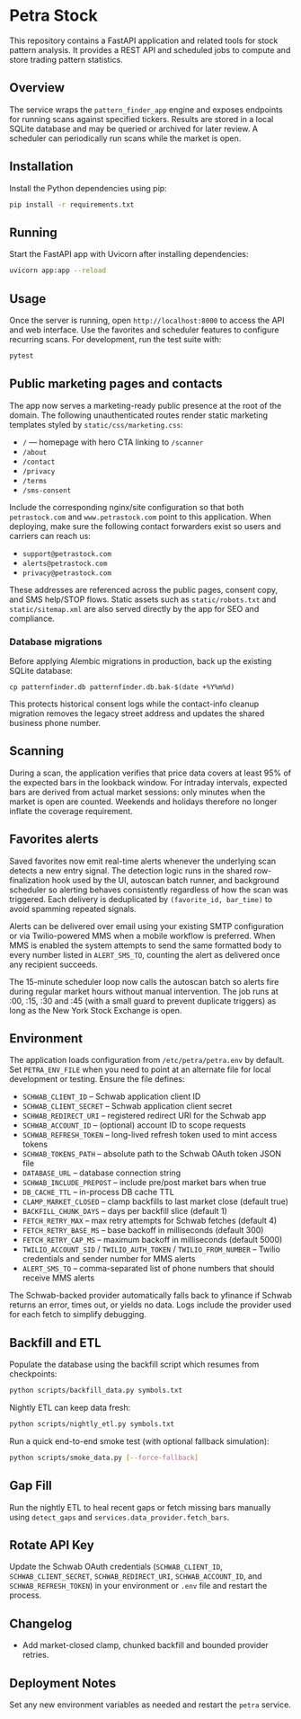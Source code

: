 # Petra Stock

This repository contains a FastAPI application and related tools for stock pattern analysis. It
provides a REST API and scheduled jobs to compute and store trading pattern statistics.

## Overview

The service wraps the `pattern_finder_app` engine and exposes endpoints for running scans against
specified tickers. Results are stored in a local SQLite database and may be queried or archived for
later review. A scheduler can periodically run scans while the market is open.

## Installation

Install the Python dependencies using pip:

```bash
pip install -r requirements.txt
```

## Running

Start the FastAPI app with Uvicorn after installing dependencies:

```bash
uvicorn app:app --reload
```

## Usage

Once the server is running, open `http://localhost:8000` to access the API and web interface. Use
the favorites and scheduler features to configure recurring scans. For development, run the test
suite with:

```bash
pytest
```

## Public marketing pages and contacts

The app now serves a marketing-ready public presence at the root of the domain. The following
unauthenticated routes render static marketing templates styled by `static/css/marketing.css`:

- `/` — homepage with hero CTA linking to `/scanner`
- `/about`
- `/contact`
- `/privacy`
- `/terms`
- `/sms-consent`

Include the corresponding nginx/site configuration so that both `petrastock.com` and
`www.petrastock.com` point to this application. When deploying, make sure the following contact
forwarders exist so users and carriers can reach us:

- `support@petrastock.com`
- `alerts@petrastock.com`
- `privacy@petrastock.com`

These addresses are referenced across the public pages, consent copy, and SMS help/STOP flows.
Static assets such as `static/robots.txt` and `static/sitemap.xml` are also served directly by the
app for SEO and compliance.

### Database migrations

Before applying Alembic migrations in production, back up the existing SQLite database:

```
cp patternfinder.db patternfinder.db.bak-$(date +%Y%m%d)
```

This protects historical consent logs while the contact-info cleanup migration removes
the legacy street address and updates the shared business phone number.

## Scanning

During a scan, the application verifies that price data covers at least 95% of the
expected bars in the lookback window. For intraday intervals, expected bars are
derived from actual market sessions: only minutes when the market is open are
counted. Weekends and holidays therefore no longer inflate the coverage
requirement.

## Favorites alerts

Saved favorites now emit real-time alerts whenever the underlying scan detects a
new entry signal. The detection logic runs in the shared row-finalization hook
used by the UI, autoscan batch runner, and background scheduler so alerting
behaves consistently regardless of how the scan was triggered. Each delivery is
deduplicated by `(favorite_id, bar_time)` to avoid spamming repeated signals.

Alerts can be delivered over email using your existing SMTP configuration or via
Twilio-powered MMS when a mobile workflow is preferred. When MMS is enabled the
system attempts to send the same formatted body to every number listed in
`ALERT_SMS_TO`, counting the alert as delivered once any recipient succeeds.

The 15-minute scheduler loop now calls the autoscan batch so alerts fire during
regular market hours without manual intervention. The job runs at :00, :15, :30
and :45 (with a small guard to prevent duplicate triggers) as long as the New
York Stock Exchange is open.

## Environment

The application loads configuration from `/etc/petra/petra.env` by default. Set
`PETRA_ENV_FILE` when you need to point at an alternate file for local
development or testing. Ensure the file defines:

- `SCHWAB_CLIENT_ID` – Schwab application client ID
- `SCHWAB_CLIENT_SECRET` – Schwab application client secret
- `SCHWAB_REDIRECT_URI` – registered redirect URI for the Schwab app
- `SCHWAB_ACCOUNT_ID` – (optional) account ID to scope requests
- `SCHWAB_REFRESH_TOKEN` – long-lived refresh token used to mint access tokens
- `SCHWAB_TOKENS_PATH` – absolute path to the Schwab OAuth token JSON file
- `DATABASE_URL` – database connection string
- `SCHWAB_INCLUDE_PREPOST` – include pre/post market bars when true
- `DB_CACHE_TTL` – in-process DB cache TTL
- `CLAMP_MARKET_CLOSED` – clamp backfills to last market close (default true)
- `BACKFILL_CHUNK_DAYS` – days per backfill slice (default 1)
- `FETCH_RETRY_MAX` – max retry attempts for Schwab fetches (default 4)
- `FETCH_RETRY_BASE_MS` – base backoff in milliseconds (default 300)
- `FETCH_RETRY_CAP_MS` – maximum backoff in milliseconds (default 5000)
- `TWILIO_ACCOUNT_SID` / `TWILIO_AUTH_TOKEN` / `TWILIO_FROM_NUMBER` – Twilio
  credentials and sender number for MMS alerts
- `ALERT_SMS_TO` – comma-separated list of phone numbers that should receive
  MMS alerts

The Schwab-backed provider automatically falls back to yfinance if Schwab
returns an error, times out, or yields no data. Logs include the provider used
for each fetch to simplify debugging.

## Backfill and ETL

Populate the database using the backfill script which resumes from checkpoints:

```bash
python scripts/backfill_data.py symbols.txt
```

Nightly ETL can keep data fresh:

```bash
python scripts/nightly_etl.py symbols.txt
```

Run a quick end-to-end smoke test (with optional fallback simulation):

```bash
python scripts/smoke_data.py [--force-fallback]
```

## Gap Fill

Run the nightly ETL to heal recent gaps or fetch missing bars manually using
`detect_gaps` and `services.data_provider.fetch_bars`.

## Rotate API Key

Update the Schwab OAuth credentials (`SCHWAB_CLIENT_ID`, `SCHWAB_CLIENT_SECRET`,
`SCHWAB_REDIRECT_URI`, `SCHWAB_ACCOUNT_ID`, and `SCHWAB_REFRESH_TOKEN`) in your
environment or `.env` file and restart the process.

## Changelog

- Add market-closed clamp, chunked backfill and bounded provider retries.

## Deployment Notes

Set any new environment variables as needed and restart the `petra` service.
